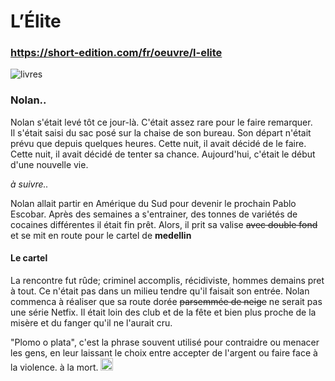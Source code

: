 # L’Élite
### https://short-edition.com/fr/oeuvre/l-elite

![livres](https://previews.123rf.com/images/tasia12/tasia121203/tasia12120300024/12785479-dessin-anim%C3%A9-banni%C3%A8re-du-livre-plateau-dr%C3%B4le.jpg)


### Nolan..

Nolan s'était levé tôt ce jour-là. C'était assez rare pour le faire remarquer.  
Il s'était saisi du sac posé sur la chaise de son bureau. Son départ n'était prévu que depuis quelques heures. Cette nuit, il avait décidé de le faire. Cette nuit, il avait décidé de tenter sa chance. Aujourd'hui, c'était le début d'une nouvelle vie.

*à suivre..*

Nolan allait partir en Amérique du Sud pour devenir le prochain Pablo Escobar. Après des semaines a s'entrainer, des tonnes de variétés de cocaines différentes il était fin prêt. Alors, il prit sa valise ~~avec double fond~~ et se mit en route pour le cartel de **medellin** 

#### Le cartel

La rencontre fut rûde; criminel accomplis, récidiviste, hommes demains pret à tout. Ce n'était pas dans un milieu tendre qu'il faisait son entrée. Nolan commenca à réaliser que sa route dorée ~~parsemmée de neige~~ ne serait pas une série Netfix. Il était loin des club et de la fête et bien plus proche de la misère et du fanger qu'il ne l'aurait cru.

"Plomo o plata", c'est la phrase souvent utilisé pour contraidre ou menacer les gens, en leur laissant le choix entre accepter de l'argent ou faire face à la violence. à la mort.
<img src="https://i.servimg.com/u/f58/20/32/00/83/45a85510.jpg" heigth=20px width=20px> 
